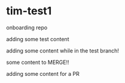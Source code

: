 # tim-test1
onboarding repo

adding some test content

adding some content while in the test branch!

some content to MERGE!!

adding some content for a PR
